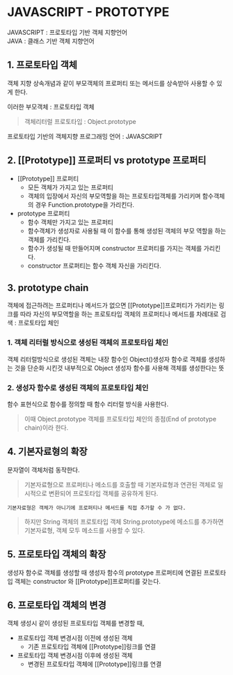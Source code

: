 # JAVASCRIPT - PROTOTYPE
JAVASCRIPT : 프로토타입 기반 객체 지향언어  
JAVA : 클래스 기반 객체 지향언어

## 1. 프로토타입 객체
객체 지향 상속개념과 같이 부모객체의 프로퍼티 또는 메서드를 상속받아 사용할 수 있게 한다.  

이러한 부모객체 : 프로토타입 객체  
> 객체리터럴 프로토타입 : Object.prototype

프로토타입 기반의 객체지향 프로그래밍 언어 : JAVASCRIPT

## 2. [[Prototype]] 프로퍼티 vs prototype 프로퍼티
- [[Prototype]] 프로퍼티
    - 모든 객체가 가지고 있는 프로퍼티
    - 객체의 입장에서 자신의 부모역할을 하는 프로토타입객체를 가리키며 함수객체의 경우 Function.prototype을 가리킨다.
- prototype 프로퍼티
    - 함수 객체만 가지고 있는 프로퍼티
    - 함수객체가 생성자로 사용될 때 이 함수를 통해 생성된 객체의 부모 역할을 하는 객체를 가리킨다.
    - 함수가 생성될 때 만들어지며 constructor 프로퍼티를 가지는 객체를 가리킨다.
    - constructor 프로퍼티는 함수 객체 자신을 가리킨다.

## 3. prototype chain
객체에 접근하려는 프로퍼티나 메서드가 없으면 [[Prototype]]프로퍼티가 가리키는 링크를 따라 자신의 부모역할을 하는 프로토타입 객체의 프로퍼티나 메서드를 차례대로 검색 : 프로토타입 체인

### 1. 객체 리터럴 방식으로 생성된 객체의 프로토타입 체인
객체 리터럴방식으로 생성된 객체는 내장 함수인 Object()생성자 함수로 객체를 생성하는 것을 단순화 시킨것
내부적으로 Object 생성자 함수를 사용해 객체를 생성한다는 뜻

### 2. 생성자 함수로 생성된 객체의 프로토타입 체인

함수 표현식으로 함수를 정의할 때 함수 리터럴 방식을 사용한다.

>이때 Object.prototype 객체를 프로토타입 체인의 종점(End of prototype chain)이라 한다.

## 4. 기본자료형의 확장
문자열이 객체처럼 동작한다.  

> 기본자료형으로 프로퍼티나 메소드를 호출할 때 기본자료형과 연관된 객체로 일시적으로 변환되어 프로토타입 객체를 공유하게 된다.

`기본자료형은 객체가 아니기에 프로퍼티나 메서드를 직접 추가할 수 가 없다.`

>하지만 String 객체의 프로토타입 객체 String.prototype에 메소드를 추가하면 기본자료형, 객체 모두 메소드를 사용할 수 있다.

## 5. 프로토타입 객체의 확장
생성자 함수로 객체를 생성할 때 생성자 함수의 prototype 프로퍼티에 연결된 프로토타입 객체는 constructor 와 [[Prototype]]프로퍼티를 갖는다.

## 6. 프로토타입 객체의 변경
객체 생성시 같이 생성된 프로토타입 객체를 변경할 때,
- 프로토타입 객체 변경시점 이전에 생성된 객체
    - 기존 프로토타입 객체에 [[Prototype]]링크를 연결
- 프로토타입 객체 변경시점 이후에 생성된 객체
    - 변경된 프로토타입 객체에 [[Prototype]]링크를 연결
    